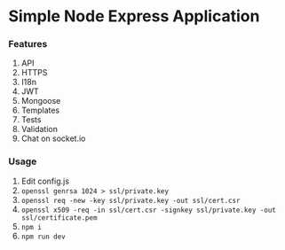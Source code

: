 # Simple Node Express Application

### Features
1. API
2. HTTPS
3. I18n
4. JWT
5. Mongoose
6. Templates
7. Tests
8. Validation
9. Chat on socket.io

### Usage
1. Edit config.js
2. `openssl genrsa 1024 > ssl/private.key`
3. `openssl req -new -key ssl/private.key -out ssl/cert.csr`
4. `openssl x509 -req -in ssl/cert.csr -signkey ssl/private.key -out ssl/certificate.pem`
2. `npm i`
3. `npm run dev`
